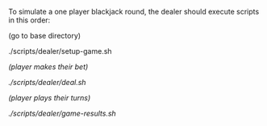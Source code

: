 To simulate a one player blackjack round, the dealer should execute scripts in this order:

(go to base directory)

./scripts/dealer/setup-game.sh <address of player> <address of token>

(player makes their bet)

./scripts/dealer/deal.sh

(player plays their turns)

./scripts/dealer/game-results.sh
